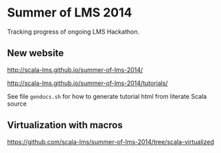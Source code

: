 Summer of LMS 2014
==================

Tracking progress of ongoing LMS Hackathon.

New website
-----------

http://scala-lms.github.io/summer-of-lms-2014/

http://scala-lms.github.io/summer-of-lms-2014/tutorials/

See file `gendocs.sh` for how to generate tutorial html from literate Scala source

Virtualization with macros
--------------------------

https://github.com/scala-lms/summer-of-lms-2014/tree/scala-virtualized